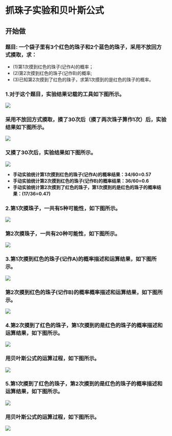 # 抓珠子实验和贝叶斯公式

## 开始做

### 题目: 一个袋子里有3个红色的珠子和2个蓝色的珠子，采用不放回方式摸取，求：
- (1)第1次摸到红色的珠子(记作A)的概率；
- (2)第2次摸到红色的珠子(记作B)的概率;
- (3)已知第2次摸到了红色的珠子，求第1次摸到的是红色的珠子的概率。

### 1.对于这个题目，实验结果记载的工具如下图所示。

![](/images/概率/抓珠子实验和贝叶斯公式/实验场景.jpg)

### 采用不放回方式摸取，摸了30次后（摸了两次珠子算作1次）后，实验结果如下图所示。

![](/images/概率/抓珠子实验和贝叶斯公式/抓珠子实验的统计_1.jpg)

### 又摸了30次后，实验结果如下图所示。

![](/images/概率/抓珠子实验和贝叶斯公式/抓珠子实验的统计_2.jpg)

- **手动实验统计第1次摸到红色的珠子(记作A)的概率结果：34/60=0.57**
- **手动实验统计第2次摸到红色的珠子(记作B)的概率结果：36/60=0.6**
- **手动实验统计第2次摸到了红色的珠子，第1次摸到的是红色的珠子的概率结果：(17/36=0.47)**

### 2.第1次摸珠子，一共有5种可能性，如下图所示。

![](/images/概率/抓珠子实验和贝叶斯公式/1a1.jpg)

### 第2次摸珠子，一共有20种可能性，如下图所示。

![](/images/概率/抓珠子实验和贝叶斯公式/2a1.jpg)

### 3.第1次摸到红色的珠子(记作A)的概率描述和运算结果，如下图所示。

![](/images/概率/抓珠子实验和贝叶斯公式/3a1.jpg)

### 第2次摸到红色的珠子(记作B)的概率概率描述和运算结果，如下图所示。

![](/images/概率/抓珠子实验和贝叶斯公式/3a2.jpg)

### 4.第2次摸到了红色的珠子，第1次摸到的是红色的珠子的概率描述和运算结果，如下图所示。

![](/images/概率/抓珠子实验和贝叶斯公式/4a1.jpg)

### 用贝叶斯公式的运算过程，如下图所示。

![](/images/概率/抓珠子实验和贝叶斯公式/4a2.jpg)

### 5.第1次摸到了红色的珠子，第2次摸到的是红色的珠子的概率描述和运算结果，如下图所示。

![](/images/概率/抓珠子实验和贝叶斯公式/5a1.jpg)

### 用贝叶斯公式的运算过程，如下图所示。

![](/images/概率/抓珠子实验和贝叶斯公式/5a2.jpg)
